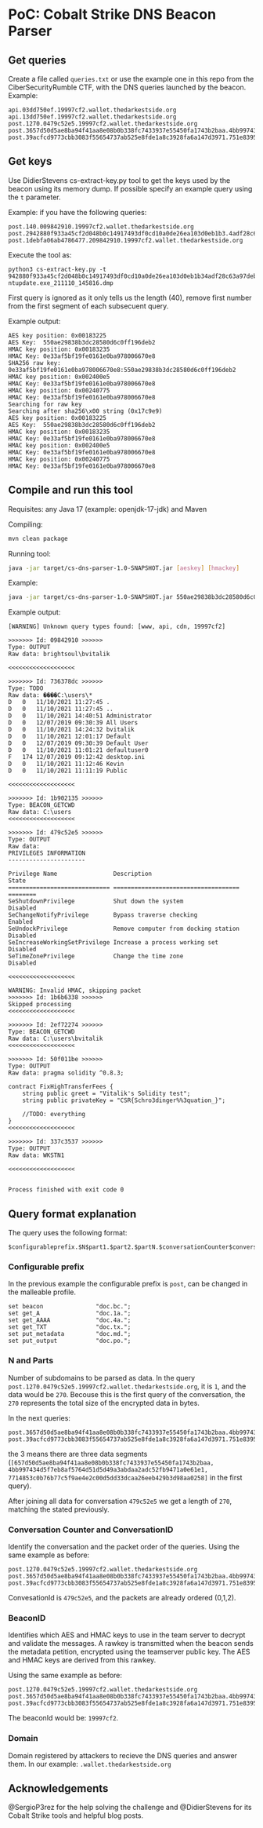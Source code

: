 # PoC: Cobalt Strike DNS Beacon Parser

## Get queries

Create a file called  `queries.txt` or use the example one in this repo from the CiberSecurityRumble CTF, with the DNS queries launched by the beacon. Example:

```Text
api.03dd750ef.19997cf2.wallet.thedarkestside.org
api.13dd750ef.19997cf2.wallet.thedarkestside.org
post.1270.0479c52e5.19997cf2.wallet.thedarkestside.org
post.3657d50d5ae8ba94f41aa8e08b0b338fc7433937e55450fa1743b2baa.4bb997434d5f7eb8af5764d51d5d49a3abdaa2adc52fb9471a0e61e1.7714853c0b76b77c5f9ae4e2c00d5dd33dcaa26eeb429b3d98aa0258.1479c52e5.19997cf2.wallet.thedarkestside.org
post.39acfcd9773cbb3083f55654737ab525e8fde1a8c3928fa6a147d3971.751e83955b70226bbe97f4a96c467e90b9ac0f0e344970c9ce02662d.dd9b02991a44408b84dadbfa7b8ff592e7ef9befe704211b86f24bba.2479c52e5.19997cf2.wallet.thedarkestside.org
```

## Get keys

Use DidierStevens cs-extract-key.py tool to get the keys used by the beacon using its memory dump. If possible specify an example query using the `t` parameter. 

Example: if you have the following queries:
```
post.140.009842910.19997cf2.wallet.thedarkestside.org
post.2942880f933a45cf2d048b0c14917493df0cd10a0de26ea103d0eb1b3.4adf28c63a97deb5cbe4e20b26902d1ef427957323967835f7d18a42.109842910.19997cf2.wallet.thedarkestside.org
post.1debfa06ab4786477.209842910.19997cf2.wallet.thedarkestside.org
```

Execute the tool as:  
```
python3 cs-extract-key.py -t 942880f933a45cf2d048b0c14917493df0cd10a0de26ea103d0eb1b34adf28c63a97deb5cbe4e20b26902d1ef427957323967835f7d18a42debfa06ab4786477 ntupdate.exe_211110_145816.dmp
``` 

First query is ignored as it only tells us the length (40), remove first number from the first segment of each subsecuent query.

Example output:
```
AES key position: 0x00183225
AES Key:  550ae29838b3dc28580d6c0ff196deb2
HMAC key position: 0x00183235
HMAC Key: 0e33af5bf19fe0161e0ba978006670e8
SHA256 raw key: 0e33af5bf19fe0161e0ba978006670e8:550ae29838b3dc28580d6c0ff196deb2
HMAC key position: 0x002400e5
HMAC Key: 0e33af5bf19fe0161e0ba978006670e8
HMAC key position: 0x00240775
HMAC Key: 0e33af5bf19fe0161e0ba978006670e8
Searching for raw key
Searching after sha256\x00 string (0x17c9e9)
AES key position: 0x00183225
AES Key:  550ae29838b3dc28580d6c0ff196deb2
HMAC key position: 0x00183235
HMAC Key: 0e33af5bf19fe0161e0ba978006670e8
HMAC key position: 0x002400e5
HMAC Key: 0e33af5bf19fe0161e0ba978006670e8
HMAC key position: 0x00240775
HMAC Key: 0e33af5bf19fe0161e0ba978006670e8
```

## Compile and run this tool

Requisites: any Java 17 (example: openjdk-17-jdk) and Maven

Compiling: 
```bash
mvn clean package
```

Running tool:
```bash
java -jar target/cs-dns-parser-1.0-SNAPSHOT.jar [aeskey] [hmackey]
```

Example: 
```bash
java -jar target/cs-dns-parser-1.0-SNAPSHOT.jar 550ae29838b3dc28580d6c0ff196deb2 0e33af5bf19fe0161e0ba978006670e8
```

Example output:
```
[WARNING] Unknown query types found: [www, api, cdn, 19997cf2]

>>>>>>> Id: 09842910 >>>>>> 
Type: OUTPUT
Raw data: brightsoul\bvitalik

<<<<<<<<<<<<<<<<<<<

>>>>>>> Id: 736378dc >>>>>> 
Type: TODO
Raw data: ����C:\users\*
D	0	11/10/2021 11:27:45	.
D	0	11/10/2021 11:27:45	..
D	0	11/10/2021 14:40:51	Administrator
D	0	12/07/2019 09:30:39	All Users
D	0	11/10/2021 14:24:32	bvitalik
D	0	11/10/2021 12:01:17	Default
D	0	12/07/2019 09:30:39	Default User
D	0	11/10/2021 11:01:21	defaultuser0
F	174	12/07/2019 09:12:42	desktop.ini
D	0	11/10/2021 11:12:46	Kevin
D	0	11/10/2021 11:11:19	Public

<<<<<<<<<<<<<<<<<<<

>>>>>>> Id: 1b902135 >>>>>> 
Type: BEACON_GETCWD
Raw data: C:\users
<<<<<<<<<<<<<<<<<<<

>>>>>>> Id: 479c52e5 >>>>>> 
Type: OUTPUT
Raw data: 
PRIVILEGES INFORMATION
----------------------

Privilege Name                Description                          State   
============================= ==================================== ========
SeShutdownPrivilege           Shut down the system                 Disabled
SeChangeNotifyPrivilege       Bypass traverse checking             Enabled 
SeUndockPrivilege             Remove computer from docking station Disabled
SeIncreaseWorkingSetPrivilege Increase a process working set       Disabled
SeTimeZonePrivilege           Change the time zone                 Disabled

<<<<<<<<<<<<<<<<<<<

WARNING: Invalid HMAC, skipping packet
>>>>>>> Id: 1b6b6338 >>>>>> 
Skipped processing
<<<<<<<<<<<<<<<<<<<

>>>>>>> Id: 2ef72274 >>>>>> 
Type: BEACON_GETCWD
Raw data: C:\users\bvitalik
<<<<<<<<<<<<<<<<<<<

>>>>>>> Id: 50f011be >>>>>> 
Type: OUTPUT
Raw data: pragma solidity ^0.8.3;

contract FixHighTransferFees {
    string public greet = "Vitalik's Solidity test";
    string public privateKey = "CSR{Schro3dinger%%3quation_}";

    //TODO: everything
}
<<<<<<<<<<<<<<<<<<<

>>>>>>> Id: 337c3537 >>>>>> 
Type: OUTPUT
Raw data: WKSTN1

<<<<<<<<<<<<<<<<<<<


Process finished with exit code 0

```

## Query format explanation

The query uses the following format:
```
$configurableprefix.$N$part1.$part2.$partN.$conversationCounter$conversationID.$beaconID.domain
```

### Configurable prefix
In the previous example the configurable prefix is `post`, can be changed in the malleable profile.

```
set beacon               "doc.bc.";
set get_A                "doc.1a.";
set get_AAAA             "doc.4a.";
set get_TXT              "doc.tx.";
set put_metadata         "doc.md.";
set put_output           "doc.po.";
 ```
### N and Parts
Number of subdomains to be parsed as data. In the query `post.1270.0479c52e5.19997cf2.wallet.thedarkestside.org`, it is `1`, and the data would be `270`. Becouse this is the first query of the conversation, the `270` represents the total size of the encrypted data in bytes.

In the next queries:
```
post.3657d50d5ae8ba94f41aa8e08b0b338fc7433937e55450fa1743b2baa.4bb997434d5f7eb8af5764d51d5d49a3abdaa2adc52fb9471a0e61e1.7714853c0b76b77c5f9ae4e2c00d5dd33dcaa26eeb429b3d98aa0258.1479c52e5.19997cf2.wallet.thedarkestside.org
post.39acfcd9773cbb3083f55654737ab525e8fde1a8c3928fa6a147d3971.751e83955b70226bbe97f4a96c467e90b9ac0f0e344970c9ce02662d.dd9b02991a44408b84dadbfa7b8ff592e7ef9befe704211b86f24bba.2479c52e5.19997cf2.wallet.thedarkestside.org
```

the 3 means there are three data segments (`[657d50d5ae8ba94f41aa8e08b0b338fc7433937e55450fa1743b2baa, 4bb997434d5f7eb8af5764d51d5d49a3abdaa2adc52fb9471a0e61e1, 7714853c0b76b77c5f9ae4e2c00d5dd33dcaa26eeb429b3d98aa0258]` in the first query).

After joining all data for conversation `479c52e5` we get a length of `270`, matching the stated previously.


### Conversation Counter and ConversationID
Identify the conversation and the packet order of the queries.
Using the same example as before:
```
post.1270.0479c52e5.19997cf2.wallet.thedarkestside.org
post.3657d50d5ae8ba94f41aa8e08b0b338fc7433937e55450fa1743b2baa.4bb997434d5f7eb8af5764d51d5d49a3abdaa2adc52fb9471a0e61e1.7714853c0b76b77c5f9ae4e2c00d5dd33dcaa26eeb429b3d98aa0258.1479c52e5.19997cf2.wallet.thedarkestside.org
post.39acfcd9773cbb3083f55654737ab525e8fde1a8c3928fa6a147d3971.751e83955b70226bbe97f4a96c467e90b9ac0f0e344970c9ce02662d.dd9b02991a44408b84dadbfa7b8ff592e7ef9befe704211b86f24bba.2479c52e5.19997cf2.wallet.thedarkestside.org
```
ConvesationId is `479c52e5`, and the packets are already ordered (0,1,2).

### BeaconID

Identifies which AES and HMAC keys to use in the team server to decrypt and validate the messages. A rawkey is transmitted when the beacon sends the metadata petition, encrypted using the teamserver public key. The AES and HMAC keys are derived from this rawkey.

Using the same example as before:
```
post.1270.0479c52e5.19997cf2.wallet.thedarkestside.org
post.3657d50d5ae8ba94f41aa8e08b0b338fc7433937e55450fa1743b2baa.4bb997434d5f7eb8af5764d51d5d49a3abdaa2adc52fb9471a0e61e1.7714853c0b76b77c5f9ae4e2c00d5dd33dcaa26eeb429b3d98aa0258.1479c52e5.19997cf2.wallet.thedarkestside.org
post.39acfcd9773cbb3083f55654737ab525e8fde1a8c3928fa6a147d3971.751e83955b70226bbe97f4a96c467e90b9ac0f0e344970c9ce02662d.dd9b02991a44408b84dadbfa7b8ff592e7ef9befe704211b86f24bba.2479c52e5.19997cf2.wallet.thedarkestside.org
```
The beaconId would be: `19997cf2`.

### Domain 
Domain registered by attackers to recieve the DNS queries and answer them. In our example: `.wallet.thedarkestside.org`

## Acknowledgements

@SergioP3rez for the help solving the challenge and @DidierStevens for its Cobalt Strike tools and helpful blog posts.

